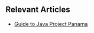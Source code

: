 ## Relevant Articles
- [Guide to Java Project Panama](https://www.baeldung.com/java-project-panama)
